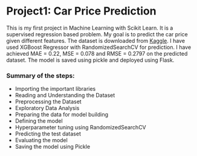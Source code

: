 # Project1: Car Price Prediction

This is my first project in Machine Learning with Scikit Learn. It is a supervised regression based problem. My goal is to predict the car price given different features. The dataset is downloaded from [Kaggle](https://www.kaggle.com/manoranjankrthakur/cardekho). I have used XGBoost Regressor with RandomizedSearchCV for prediction. I have achieved MAE = 0.22, MSE = 0.078 and RMSE = 0.2797 on the predicted dataset. The model is saved using pickle and deployed using Flask.

### Summary of the steps:

- Importing the important libraries
- Reading and Understanding the Dataset
- Preprocessing the Dataset
- Exploratory Data Analysis
- Preparing the data for model building
- Defining the model
- Hyperparameter tuning using RandomizedSearchCV
- Predicting the test dataset
- Evaluating the model
- Saving the model using Pickle
